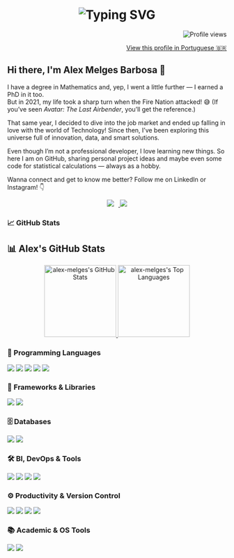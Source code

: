 <h1 align="center">
  <img src="https://readme-typing-svg.demolab.com?font=Inter&size=28&pause=1000&color=002244&center=true&vCenter=true&width=800&lines=Mathematician%2C+technologist+and+coffee+addict.;Welcome+to+my+GitHub+profile!" alt="Typing SVG" />
</h1>

<p align="right">
  <img src="https://komarev.com/ghpvc/?username=alex-melges&label=Visitors&color=002244&style=flat" alt="Profile views" />
</p>

<p align="right">
  <a href="URL-DA-VERSÃO-EM-PORTUGUÊS" target="_blank">View this profile in Portuguese 🇧🇷</a>
</p>

## Hi there, I'm Alex Melges Barbosa 👋

I have a degree in Mathematics and, yep, I went a little further — I earned a PhD in it too.  
But in 2021, my life took a sharp turn when the Fire Nation attacked! 😅 (If you’ve seen *Avatar: The Last Airbender*, you’ll get the reference.)

That same year, I decided to dive into the job market and ended up falling in love with the world of Technology! Since then, I’ve been exploring this universe full of innovation, data, and smart solutions.

Even though I’m not a professional developer, I love learning new things. So here I am on GitHub, sharing personal project ideas and maybe even some code for statistical calculations — always as a hobby.

Wanna connect and get to know me better? Follow me on LinkedIn or Instagram! 👇

<div align="center">
  <a href="https://www.linkedin.com/in/alexmelgesbarbosa/" target="_blank">
    <img src="https://skillicons.dev/icons?i=linkedin" style="margin-right: 10px;" />
  </a>
  <a href="https://www.instagram.com/alex_melges/" target="_blank">
    <img src="https://skillicons.dev/icons?i=instagram" />
  </a>
</div>

### 📈 GitHub Stats

## 📊 Alex's GitHub Stats

<p align="center">
  <a href="https://github.com/alex-melges">
    <picture>
      <source media="(prefers-color-scheme: dark)" srcset="https://github-readme-stats.vercel.app/api?username=alex-melges&theme=prussian&show_icons=true&hide_border=true&count_private=true&rank_icon=github">
      <img src="https://github-readme-stats.vercel.app/api?username=alex-melges&show_icons=true&hide_border=true&count_private=true&rank_icon=github" alt="alex-melges's GitHub Stats" height="165">
    </picture>
  </a>
  <a href="https://github.com/alex-melges">
    <picture>
      <source media="(prefers-color-scheme: dark)" srcset="https://github-readme-stats.vercel.app/api/top-langs/?username=alex-melges&layout=compact&theme=prussian&hide_border=true&langs_count=6&card_width=320">
      <img src="https://github-readme-stats.vercel.app/api/top-langs/?username=alex-melges&layout=compact&hide_border=true&langs_count=6&card_width=320" alt="alex-melges's Top Languages" height="165">
    </picture>
  </a>
</p>

### 🧠 Programming Languages
<p>
  <img src="https://img.shields.io/badge/Python-3776AB?style=for-the-badge&logo=python&logoColor=white"/>
  <img src="https://img.shields.io/badge/JavaScript-F7DF1E?style=for-the-badge&logo=javascript&logoColor=black"/>
  <img src="https://img.shields.io/badge/C%23-239120?style=for-the-badge&logo=csharp&logoColor=white"/>
  <img src="https://img.shields.io/badge/HTML5-E34F26?style=for-the-badge&logo=html5&logoColor=white"/>
  <img src="https://img.shields.io/badge/CSS3-1572B6?style=for-the-badge&logo=css3&logoColor=white"/>
</p>

### 🧩 Frameworks & Libraries
<p>
  <img src="https://img.shields.io/badge/React-20232A?style=for-the-badge&logo=react&logoColor=61DAFB"/>
  <img src="https://img.shields.io/badge/TailwindCSS-06B6D4?style=for-the-badge&logo=tailwindcss&logoColor=white"/>
</p>

### 🗄️ Databases
<p>
  <img src="https://img.shields.io/badge/MySQL-4479A1?style=for-the-badge&logo=mysql&logoColor=white"/>
  <img src="https://img.shields.io/badge/Oracle-F80000?style=for-the-badge&logo=oracle&logoColor=white"/>
</p>

### 🛠️ BI, DevOps & Tools
<p>
  <img src="https://img.shields.io/badge/Excel-217346?style=for-the-badge&logo=microsoft-excel&logoColor=white"/>
  <img src="https://img.shields.io/badge/Power_BI-F2C811?style=for-the-badge&logo=powerbi&logoColor=black"/>
  <img src="https://img.shields.io/badge/Jira-0052CC?style=for-the-badge&logo=jira&logoColor=white"/>
  <img src="https://img.shields.io/badge/Jenkins-D24939?style=for-the-badge&logo=jenkins&logoColor=white"/>
</p>

### ⚙️ Productivity & Version Control
<p>
  <img src="https://img.shields.io/badge/Git-F05032?style=for-the-badge&logo=git&logoColor=white"/>
  <img src="https://img.shields.io/badge/GitHub-181717?style=for-the-badge&logo=github&logoColor=white"/>
  <img src="https://img.shields.io/badge/GitLab-FC6D26?style=for-the-badge&logo=gitlab&logoColor=white"/>
  <img src="https://img.shields.io/badge/Notion-000000?style=for-the-badge&logo=notion&logoColor=white"/>
</p>

### 📚 Academic & OS Tools
<p>
  <img src="https://img.shields.io/badge/LaTeX-008080?style=for-the-badge&logo=latex&logoColor=white"/>
  <img src="https://img.shields.io/badge/Linux-FCC624?style=for-the-badge&logo=linux&logoColor=black"/>
</p>
